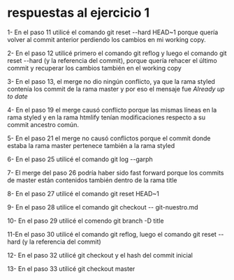 # respuestas al ejercicio 1

1- En el paso 11 utilicé el comando git reset --hard HEAD~1 porque quería volver al commit anterior perdiendo los cambios
en mi working copy.

2- En el paso 12 utilicé primero el comando git reflog y luego el comando git reset --hard (y la referencia del commit), 
porque quería rehacer el último commit y recuperar los cambios también en el working copy

3- En el paso 13, el merge no dio ningún conflicto, ya que la rama styled
contenía los commit de la rama master y por eso el mensaje fue *Already up to date*

4- En el paso 19 el merge causó conflicto porque las mismas líneas en la rama
styled y en la rama htmlify tenían modificaciones respecto a su commit ancestro común.

5- En el paso 21 el merge no causó conflictos porque el commit
donde estaba la rama master pertenece también a la rama styled

6- En el paso 25 utilicé el comando git log --garph

7- El merge del paso 26 podría haber sido fast forward porque
los commits de master están contenidos también dentro de la rama title

8- En el paso 27 utilicé el comando git reset HEAD~1

9- En el paso 28 utilice el comando git checkout -- git-nuestro.md

10- En el paso 29 utilicé el comendo git branch -D title

11-En el paso 30 utilicé el comando git reflog, luego el comando git reset --hard (y la referencia del commit)

12- En el paso 32 utilicé git checkout y el hash del commit inicial

13- En el paso 33 utilicé git checkout master

